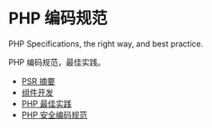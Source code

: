 # PHP 编码规范

PHP Specifications, the right way, and best practice.

PHP 编码规范，最佳实践。

* [PSR 摘要](https://github.com/WisdomFusion/php-specs/blob/master/psr-standards.md)
* [组件开发](https://github.com/WisdomFusion/php-specs/blob/master/components.md)
* [PHP 最佳实践](https://github.com/WisdomFusion/php-specs/blob/master/best-practice.md)
* [PHP 安全编码规范](https://github.com/WisdomFusion/php-specs/blob/master/security-spec.md)

